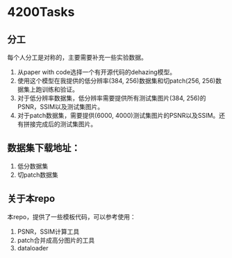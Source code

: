 # 4200Tasks

## 分工
每个人分工是对称的，主要需要补充一些实验数据。
1. 从paper with code选择一个有开源代码的dehazing模型。
2. 使用这个模型在我提供的低分辨率(384, 256)数据集和切patch(256, 256)数据集上跑训练和验证。
3. 对于低分辨率数据集，低分辨率需要提供所有测试集图片(384, 256)的PSNR，SSIM以及测试集图片。
4. 对于patch数据集，需要提供(6000, 4000)测试集图片的PSNR以及SSIM。还有拼接完成后的测试集图片。

## 数据集下载地址：
1. 低分数据集
2. 切patch数据集

## 关于本repo
本repo，提供了一些模板代码，可以参考使用：
1. PSNR，SSIM计算工具
2. patch合并成高分图片的工具
3. dataloader
